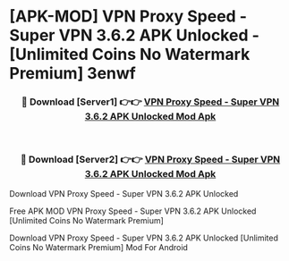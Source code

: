 # [APK-MOD] VPN Proxy Speed - Super VPN 3.6.2 APK Unlocked - [Unlimited Coins No Watermark Premium] 3enwf



<div align="center">
<h3>🔴 Download [Server1] 👉👉 <a href="https://momento.my/?title=VPN_Proxy_Speed_-_Super_VPN_3.6.2_APK_Unlocked">VPN Proxy Speed - Super VPN 3.6.2 APK Unlocked Mod Apk</a></h3><br>

<h3>🔴 Download [Server2] 👉👉 <a href="https://momento.my/?title=VPN_Proxy_Speed_-_Super_VPN_3.6.2_APK_Unlocked">VPN Proxy Speed - Super VPN 3.6.2 APK Unlocked Mod Apk</a></h3>
</div>



Download VPN Proxy Speed - Super VPN 3.6.2 APK Unlocked 

Free APK MOD VPN Proxy Speed - Super VPN 3.6.2 APK Unlocked [Unlimited Coins No Watermark Premium]

Download VPN Proxy Speed - Super VPN 3.6.2 APK Unlocked [Unlimited Coins No Watermark Premium] Mod For Android
